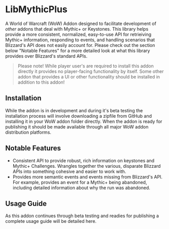 # LibMythicPlus

A World of Warcraft (WoW) Addon designed to facilitate development of _other_ addons that deal with Mythic+ or Keystones. This library helps provide
a more consistent, normalized, easy-to-use API for retrieiving Mythic+ information, responding to events, and handling scenarios that Blizzard's API
does not easily account for. Please check out the section below "Notable Features" for a more detailed look at what this library provides over
Blizzard's standard APIs.

> Please note! While player user's are required to install this addon directly it provides no player-facing functionality by itself. Some other
> addon that provides a UI or other functionality should be installed in addition to this addon!

## Installation

While the addon is in development and during it's beta testing the installation process will involve downloading a zipfile from GitHub and installing
it in your WoW addon folder directly. When the addon is ready for publishing it should be made available through all major WoW addon distribution
platforms.

## Notable Features

- Consistent API to provide robust, rich information on keystones and Mythic+ Challenges. Wrangles together the various, disparate Blizzard APIs into
  something cohesive and easier to work with.
- Provides more semantic events and events missing from Blizzard's API. For example, provides an event for a Mythic+ being abandoned, including
  detailed information about why the run was abandoned.

## Usage Guide

As this addon continues through beta testing and readies for publishing a complete usage guide will be detailed here.

